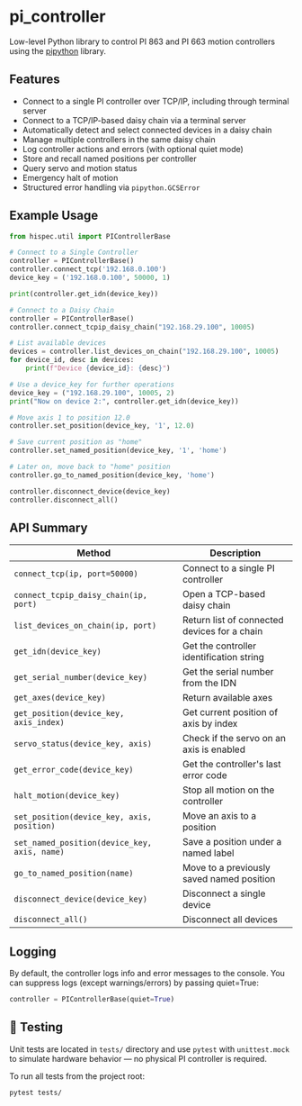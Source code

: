 # pi_controller

Low-level Python library to control PI 863 and PI 663 motion controllers using the [pipython](https://pypi.org/project/pipython/) library.

## Features
- Connect to a single PI controller over TCP/IP, including through terminal server
- Connect to a TCP/IP-based daisy chain via a terminal server
- Automatically detect and select connected devices in a daisy chain
- Manage multiple controllers in the same daisy chain
- Log controller actions and errors (with optional quiet mode)
- Store and recall named positions per controller
- Query servo and motion status
- Emergency halt of motion
- Structured error handling via `pipython.GCSError`

## Example Usage
```python
from hispec.util import PIControllerBase

# Connect to a Single Controller
controller = PIControllerBase()
controller.connect_tcp('192.168.0.100')
device_key = ('192.168.0.100', 50000, 1)

print(controller.get_idn(device_key))

# Connect to a Daisy Chain
controller = PIControllerBase()
controller.connect_tcpip_daisy_chain("192.168.29.100", 10005)

# List available devices
devices = controller.list_devices_on_chain("192.168.29.100", 10005)
for device_id, desc in devices:
    print(f"Device {device_id}: {desc}")

# Use a device_key for further operations
device_key = ("192.168.29.100", 10005, 2)
print("Now on device 2:", controller.get_idn(device_key))

# Move axis 1 to position 12.0
controller.set_position(device_key, '1', 12.0)

# Save current position as "home"
controller.set_named_position(device_key, '1', 'home')

# Later on, move back to "home" position
controller.go_to_named_position(device_key, 'home')

controller.disconnect_device(device_key)
controller.disconnect_all()
```

## API Summary
| Method                                       | Description                                  |
|----------------------------------------------|----------------------------------------------|
| `connect_tcp(ip, port=50000)`                | Connect to a single PI controller            |
| `connect_tcpip_daisy_chain(ip, port)`        | Open a TCP-based daisy chain                 |
| `list_devices_on_chain(ip, port)`            | Return list of connected devices for a chain |
| `get_idn(device_key)`                        | Get the controller identification string     |
| `get_serial_number(device_key)`              | Get the serial number from the IDN           |
| `get_axes(device_key)`                       | Return available axes                        |
| `get_position(device_key, axis_index)`       | Get current position of axis by index        |
| `servo_status(device_key, axis)`             | Check if the servo on an axis is enabled     |
| `get_error_code(device_key)`                 | Get the controller's last error code         |
| `halt_motion(device_key)`                    | Stop all motion on the controller            |
| `set_position(device_key, axis, position)`   | Move an axis to a position                   |
| `set_named_position(device_key, axis, name)` | Save a position under a named label          |
| `go_to_named_position(name)`                 | Move to a previously saved named position    |
| `disconnect_device(device_key)`              | Disconnect a single device                   |
| `disconnect_all()`                           | Disconnect all devices                       |


## Logging
By default, the controller logs info and error messages to the console. You can suppress logs (except warnings/errors) by passing quiet=True:
```python
controller = PIControllerBase(quiet=True)
```

## 🧪 Testing
Unit tests are located in `tests/` directory and use `pytest` with `unittest.mock` to simulate hardware behavior — no physical PI controller is required.

To run all tests from the project root:

```bash
pytest tests/
```